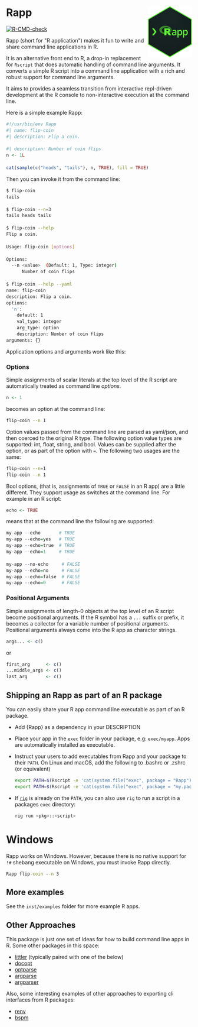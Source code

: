 
# Rapp <img src="man/figures/logo.png" align="right" height="138" alt="" />

<!-- badges: start -->

[![R-CMD-check](https://github.com/t-kalinowski/Rapp/actions/workflows/R-CMD-check.yaml/badge.svg)](https://github.com/t-kalinowski/Rapp/actions/workflows/R-CMD-check.yaml)
<!-- badges: end -->

Rapp (short for "R application") makes it fun to write and share command
line applications in R.

It is an alternative front end to R, a drop-in replacement for `Rscript`
that does automatic handling of command line arguments. It converts a
simple R script into a command line application with a rich and robust
support for command line arguments.

It aims to provides a seamless transition from interactive repl-driven
development at the R console to non-interactive execution at the command
line.

Here is a simple example Rapp:

``` r
#!/usr/bin/env Rapp
#| name: flip-coin
#| description: Flip a coin.

#| description: Number of coin flips
n <- 1L

cat(sample(c("heads", "tails"), n, TRUE), fill = TRUE)
```

Then you can invoke it from the command line:

``` bash
$ flip-coin
tails

$ flip-coin --n=3
tails heads tails

$ flip-coin --help
Flip a coin.

Usage: flip-coin [options]

Options:
  --n <value>  (Default: 1, Type: integer)
      Number of coin flips

$ flip-coin --help --yaml
name: flip-coin
description: Flip a coin.
options:
  'n':
    default: 1
    val_type: integer
    arg_type: option
    description: Number of coin flips
arguments: {}
```

Application options and arguments work like this:

### Options

Simple assignments of scalar literals at the top level of the R script
are automatically treated as command line *options*.

``` r
n <- 1
```

becomes an option at the command line:

``` bash
flip-coin --n 1
```

Option values passed from the command line are parsed as yaml/json, and
then coerced to the original R type. The following option value types
are supported: int, float, string, and bool. Values can be supplied
after the option, or as part of the option with `=`. The following two
usages are the same:

``` bash
flip-coin --n=1
flip-coin --n 1
```

Bool options, (that is, assignments of `TRUE` or `FALSE` in an R app)
are a little different. They support usage as switches at the command
line. For example in an R script:

``` r
echo <- TRUE
```

means that at the command line the following are supported:

``` r
my-app --echo       # TRUE
my-app --echo=yes   # TRUE
my-app --echo=true  # TRUE
my-app --echo=1     # TRUE

my-app --no-echo     # FALSE
my-app --echo=no     # FALSE
my-app --echo=false  # FALSE
my-app --echo=0      # FALSE
```

### Positional Arguments

Simple assignments of length-0 objects at the top level of an R script
become positional arguments. If the R symbol has a `...` suffix or
prefix, it becomes a collector for a variable number of positional
arguments. Positional arguments always come into the R app as character
strings.

``` r
args... <- c()
```

or

``` r
first_arg      <- c()
...middle_args <- c()
last_arg       <- c()
```

## Shipping an Rapp as part of an R package

You can easily share your R app command line executable as part of an R
package.

-   Add {Rapp} as a dependency in your DESCRIPTION
-   Place your app in the `exec` folder in your package, e.g:
    `exec/myapp`. Apps are automatically installed as executable.
-   Instruct your users to add executables from Rapp and your package to
    their `PATH`. On Linux and macOS, add the following to .bashrc or
    .zshrc (or equivalent)

    ``` bash
    export PATH=$(Rscript -e 'cat(system.file("exec", package = "Rapp"))'):$PATH
    export PATH=$(Rscript -e 'cat(system.file("exec", package = "my.package.name"))'):$PATH
    ```
-   If [`rig`](https://github.com/r-lib/rig) is already on the `PATH`,
    you can also use `rig` to run a script in a packages `exec` directory:

    ``` bash
    rig run <pkg>::<script>
    ```

# Windows

Rapp works on Windows. However, because there is no native support for
`!#` shebang executable on Windows, you must invoke Rapp directly.

``` cmd
Rapp flip-coin --n 3
```

## More examples

See the `inst/examples` folder for more example R apps.


## Other Approaches

This package is just one set of ideas for how to build command line apps in R.
Some other packages in this space:

- [littler](https://github.com/eddelbuettel/littler) (typically paired with one of the below)
- [docopt](https://github.com/docopt/docopt.R)
- [optparse](https://github.com/trevorld/r-optparse)
- [argparse](https://github.com/trevorld/r-argparse)
- [argparser](https://CRAN.R-project.org/package=argparser)

Also, some interesting examples of other approaches to exporting cli interfaces from R packages:

- [renv](https://github.com/rstudio/renv/blob/main/inst/bin/renv)
- [bspm](https://github.com/Enchufa2/bspm/blob/master/R/scripts.R)
